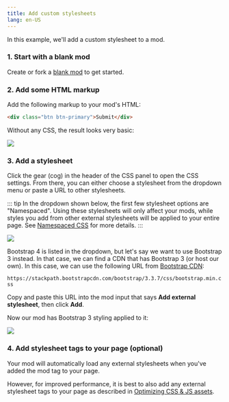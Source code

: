 ```yaml
---
title: Add custom stylesheets
lang: en-US
---
```

In this example, we'll add a custom stylesheet to a mod.

### 1. Start with a blank mod

Create or fork a [blank mod](https://anymod.com/mod/llaba) to get started.

### 2. Add some HTML markup

Add the following markup to your mod's HTML:

```html
<div class="btn btn-primary">Submit</div>
```

Without any CSS, the result looks very basic:

<img src="https://res.cloudinary.com/component/image/upload/c_scale,w_1200/v1534811821/stylesheet-01_vb1enh.png">

### 3. Add a stylesheet

Click the gear (cog) in the header of the CSS panel to open the CSS settings.  From there, you can either choose a stylesheet from the dropdown menu or paste a URL to other stylesheets.

::: tip
In the dropdown shown below, the first few stylesheet options are "Namespaced". Using these stylesheets will only affect your mods, while styles you add from other external stylesheets will be applied to your entire page. See [Namespaced CSS](/guide/namespaced-css.html) for more details.
:::

<img src="https://res.cloudinary.com/component/image/upload/c_scale,w_1200/v1534811821/stylesheet-02_f2f8y3.png">

Bootstrap 4 is listed in the dropdown, but let's say we want to use Bootstrap 3 instead. In that case, we can find a CDN that has Bootstrap 3 (or host our own).  In this case, we can use the following URL from [Bootstrap CDN](https://www.bootstrapcdn.com/legacy/bootstrap/):

`https://stackpath.bootstrapcdn.com/bootstrap/3.3.7/css/bootstrap.min.css`

Copy and paste this URL into the mod input that says **Add external stylesheet**, then click **Add**.

Now our mod has Bootstrap 3 styling applied to it:

<img src="https://res.cloudinary.com/component/image/upload/c_scale,w_1200/v1534812261/stylesheet-03_mgxirt.png">

### 4. Add stylesheet tags to your page (optional)

Your mod will automatically load any external stylesheets when you've added the mod tag to your page.

However, for improved performance, it is best to also add any external stylesheet tags to your page as described in [Optimizing CSS & JS assets](/examples/optimize-assets.html).

